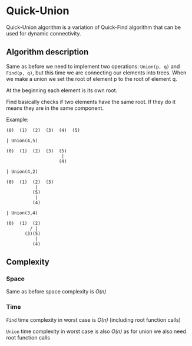 # Quick-Union

Quick-Union algorithm is a variation of Quick-Find algorithm that can be used for dynamic connectivity.

## Algorithm description

Same as before we need to implement two operations: `Union(p, q)` and `Find(p, q)`, but this time we are connecting
our elements into trees. When we make a union we set the root of element p to the root of element q.

At the beginning each element is its own root.

Find basically checks if two elements have the same root. If they do it means they are in the same component.

Example:
```
(0)  (1)  (2)  (3)  (4)  (5)

| Union(4,5)

(0)  (1)  (2)  (3)  (5)
                     |
                    (4)

| Union(4,2)

(0)  (1)  (2)  (3)
           |
          (5)
           |
          (4)

| Union(3,4)

(0)  (1)  (2)
         / |
       (3)(5)
           |
          (4)
```

## Complexity

### Space
Same as before space complexity is *O(n)*
### Time
`Find` time complexity in worst case is *O(n)* (including root function calls)

`Union` time complexity in worst case is also *O(n)* as for union we also need root function calls 